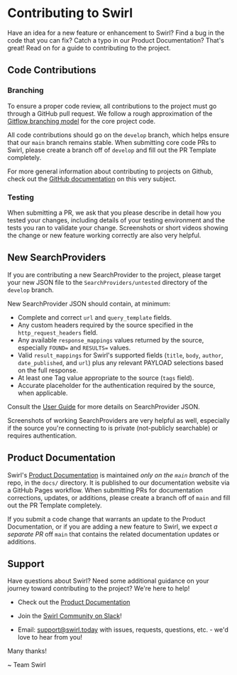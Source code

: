 # Contributing to Swirl
Have an idea for a new feature or enhancement to Swirl? Find a bug in the code that you can fix?  Catch a typo in our Product Documentation? That's great!  Read on for a guide to contributing to the project.

## Code Contributions

### Branching
 To ensure a proper code review, all contributions to the project must go through a GitHub pull request. We follow a rough approximation of the [Gitflow branching model](https://nvie.com/posts/a-successful-git-branching-model/) for the core project code. 
 
 All code contributions should go on the `develop` branch, which helps ensure that our `main` branch remains stable. When submitting core code PRs to Swirl, please create a branch off of `develop` and fill out the PR Template completely.

For more general information about contributing to projects on Github, check out the [GitHub documentation](https://docs.github.com/en/get-started/quickstart/contributing-to-projects) on this very subject.

### Testing
When submitting a PR, we ask that you please describe in detail how you tested your changes, including details of your testing environment and the tests you ran to validate your change.  Screenshots or short videos showing the change or new feature working correctly are also very helpful.

## New SearchProviders
If you are contributing a new SearchProvider to the project, please target your new JSON file to the `SearchProviders/untested` directory of the `develop` branch.

New SearchProvider JSON should contain, at minimum:
- Complete and correct `url` and `query_template` fields.
- Any custom headers required by the source specified in the `http_request_headers` field.
- Any available `response_mappings` values returned by the source, especially `FOUND=` and `RESULTS=` values.
- Valid `result_mappings` for Swirl's supported fields (`title`, `body`, `author`, `date_published`, and `url`) plus any relevant PAYLOAD selections based on the full response.
- At least one Tag value appropriate to the source (`tags` field).
- Accurate placeholder for the authentication required by the source, when applicable.

Consult the [User Guide](https://docs.swirl.today/2.-User-Guide.html) for more details on SearchProvider JSON.

Screenshots of working SearchProviders are very helpful as well, especially if the source you're connecting to is private (not-publicly searchable) or requires authentication.

## Product Documentation
Swirl's [Product Documentation](https://docs.swirl.today/) is maintained _only on the `main` branch_ of the repo, in the `docs/` directory.  It is published to our documentation website via a GitHub Pages workflow.  When submitting PRs for documentation corrections, updates, or additions, please create a branch off of `main` and fill out the PR Template completely.

If you submit a code change that warrants an update to the Product Documentation, or if you are adding a new feature to Swirl, we expect _a separate PR_ off `main` that contains the related documentation updates or additions.

## Support
Have questions about Swirl?  Need some additional guidance on your journey toward contributing to the project?  We're here to help!

* Check out the [Product Documentation](https://docs.swirl.today/)

* Join the [Swirl Community on Slack](https://join.slack.com/t/swirlmetasearch/shared_invite/zt-1qk7q02eo-kpqFAbiZJGOdqgYVvR1sfw)!

* Email: [support@swirl.today](mailto:support@swirl.today) with issues, requests, questions, etc. - we'd love to hear from you!

Many thanks!

~ Team Swirl